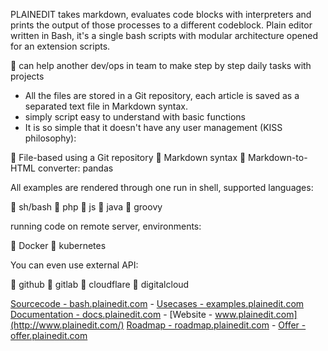PLAINEDIT takes markdown, evaluates code blocks with interpreters and prints the output of those processes to a different codeblock.
Plain editor written in Bash, it's a single bash scripts with modular architecture opened for an extension scripts.

👋 can help another dev/ops in team to make step by step daily tasks with projects

+ All the files are stored in a Git repository, each article is saved as a separated text file in Markdown syntax.
+ simply script easy to understand with basic functions
+ It is so simple that it doesn't have any user management (KISS philosophy):

👋 File-based using a Git repository
👋 Markdown syntax
👋 Markdown-to-HTML converter: pandas


All examples are rendered through one run in shell, supported languages:

👋 sh/bash
👋 php
👋 js
👋 java
👋 groovy


running code on remote server, environments:

👋 Docker
👋 kubernetes


You can even use external API:  

👋 github
👋 gitlab
👋 cloudflare 
👋 digitalcloud


[Sourcecode - bash.plainedit.com](http://bash.plainedit.com/) - [Usecases - examples.plainedit.com](http://examples.plainedit.com/)
[Documentation - docs.plainedit.com](http://docs.plainedit.com/) - [Website - www.plainedit.com](http://www.plainedit.com/)
[Roadmap - roadmap.plainedit.com](http://roadmap.plainedit.com/) -  [Offer - offer.plainedit.com](http://offer.plainedit.com/)
